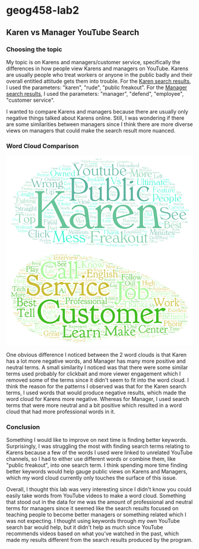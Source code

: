 # geog458-lab2
## Karen vs Manager YouTube Search

### Choosing the topic
My topic is on Karens and managers/customer service, specifically the differences in how people view Karens and managers on YouTube. Karens are usually people who treat workers or anyone in the public badly and their overall entitled attitude gets them into trouble. For the [Karen search results](/assets/karen.csv), I used the parameters: "karen", "rude", "public freakout". For the [Manager search results](/assets/manager.csv), I used the parameters: "manager", "defend", "employee", "customer service".

I wanted to compare Karens and managers because there are usually only negative things talked about Karens online. Still, I was wondering if there are some similarities between managers since I think there are more diverse views on managers that could make the search result more nuanced.

### Word Cloud Comparison
![Karen word cloud](/img/Karen.png)
![Manager word cloud](/img/Manager.png)

One obvious difference I noticed between the 2 word clouds is that Karen has a lot more negative words, and Manager has many more positive and neutral terms. A small similarity I noticed was that there were some similar terms used probably for clickbait and more viewer engagement which I removed some of the terms since it didn't seem to fit into the word cloud. I think the reason for the patterns I observed was that for the Karen search terms, I used words that would produce negative results, which made the word cloud for Karens more negative. Whereas for Manager, I used search terms that were more neutral and a bit positive which resulted in a word cloud that had more professional words in it.

### Conclusion

Something I would like to improve on next time is finding better keywords. Surprisingly, I was struggling the most with finding search terms relating to Karens because a few of the words I used were linked to unrelated YouTube channels, so I had to either use different words or combine them, like "public freakout", into one search term. I think spending more time finding better keywords would help gauge public views on Karens and Managers, which my word cloud currently only touches the surface of this issue.

Overall, I thought this lab was very interesting since I didn't know you could easily take words from YouTube videos to make a word cloud. Something that stood out in the data for me was the amount of professional  and neutral terms for managers since it seemed like the search results focused on teaching people to become better managers or something related which I was not expecting. I thought using keywords through my own YouTube search bar would help, but it didn't help as much since YouTube recommends videos based on what you've watched in the past, which made my results different from the search results produced by the program.

